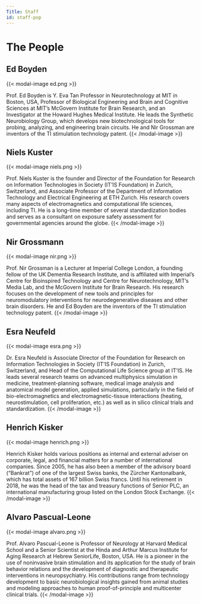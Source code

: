 ```yaml
---
Title: Staff
id: staff-pop
---
```

# The People

## Ed Boyden

{{< modal-image ed.png >}}

Prof. Ed Boyden is Y. Eva Tan Professor in Neurotechnology at MIT in Boston, USA, Professor of Biological Engineering and Brain and Cognitive Sciences at MIT’s McGovern Institute for Brain Research, and an Investigator at the Howard Hughes Medical Institute. He leads the Synthetic Neurobiology Group, which develops new biotechnological tools for probing, analyzing, and engineering brain circuits. He and Nir Grossman are inventors of the TI stimulation technology patent.
{{< /modal-image >}}

## Niels Kuster

{{< modal-image niels.png >}}

Prof. Niels Kuster is the founder and Director of the Foundation for Research on Information Technologies in Society (IT’IS Foundation) in Zurich, Switzerland, and Associate Professor of the Department of Information Technology and Electrical Engineering at ETH Zurich. His research covers many aspects of electromagnetics and computational life sciences, including TI. He is a long-time member of several standardization bodies and serves as a consultant on exposure safety assessment for governmental agencies around the globe.
{{< /modal-image >}}

## Nir Grossmann

{{< modal-image nir.png >}}

Prof. Nir Grossman is a Lecturer at Imperial College London, a founding fellow of the UK Dementia Research Institute, and is affiliated with Imperial’s Centre for Bioinspired Technology and Centre for Neurotechnology, MIT’s Media Lab, and the McGovern Institute for Brain Research. His research focuses on the development of new tools and principles for neuromodulatory interventions for neurodegenerative diseases and other brain disorders. He and Ed Boyden are the inventors of the TI stimulation technology patent.
{{< /modal-image >}}

## Esra Neufeld

{{< modal-image esra.png >}}

Dr. Esra Neufeld is Associate Director of the Foundation for Research on Information Technologies in Society (IT’IS Foundation) in Zurich, Switzerland, and Head of the Computational Life Science group at IT’IS. He leads several research teams on advanced multiphysics simulation in medicine, treatment-planning software, medical image analysis and anatomical model generation, applied simulations, particularly in the field of bio-electromagnetics and electromagnetic-tissue interactions (heating, neurostimulation, cell proliferation, etc.) as well as in silico clinical trials and standardization.
{{< /modal-image >}}

## Henrich Kisker

{{< modal-image henrich.png >}}

Henrich Kisker holds various positions as internal and external adviser on corporate, legal, and financial matters for a number of international companies. Since 2005, he has also been a member of the advisory board (“Bankrat”) of one of the largest Swiss banks, the Zürcher Kantonalbank, which has total assets of 167 billion Swiss francs. Until his retirement in 2018, he was the head of the tax and treasury functions of Senior PLC, an international manufacturing group listed on the London Stock Exchange.
{{< /modal-image >}}

## Alvaro Pascual-Leone

{{< modal-image alvaro.png >}}

Prof. Alvaro Pascual-Leone is Professor of Neurology at Harvard Medical School and a Senior Scientist at the Hinda and Arthur Marcus Institute for Aging Research at Hebrew SeniorLife, Boston, USA. He is a pioneer in the use of noninvasive brain stimulation and its application for the study of brain behavior relations and the development of diagnostic and therapeutic interventions in neuropsychiatry. His contributions range from technology development to basic neurobiological insights gained from animal studies and modeling approaches to human proof-of-principle and multicenter clinical trials.
{{< /modal-image >}}

